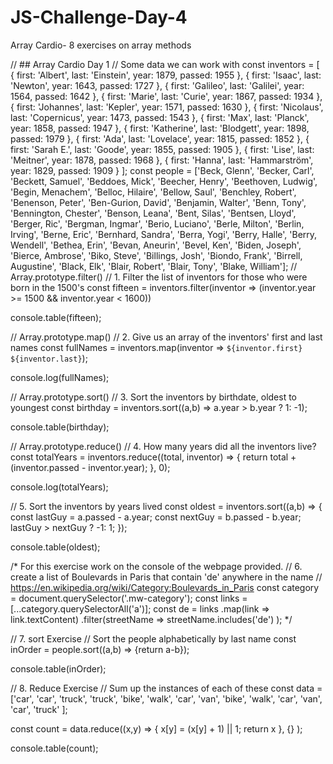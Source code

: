 # JS-Challenge-Day-4
Array Cardio- 8 exercises on array methods

  // ## Array Cardio Day 1
  // Some data we can work with
  const inventors = [
    { first: 'Albert', last: 'Einstein', year: 1879, passed: 1955 },
    { first: 'Isaac', last: 'Newton', year: 1643, passed: 1727 },
    { first: 'Galileo', last: 'Galilei', year: 1564, passed: 1642 },
    { first: 'Marie', last: 'Curie', year: 1867, passed: 1934 },
    { first: 'Johannes', last: 'Kepler', year: 1571, passed: 1630 },
    { first: 'Nicolaus', last: 'Copernicus', year: 1473, passed: 1543 },
    { first: 'Max', last: 'Planck', year: 1858, passed: 1947 },
    { first: 'Katherine', last: 'Blodgett', year: 1898, passed: 1979 },
    { first: 'Ada', last: 'Lovelace', year: 1815, passed: 1852 },
    { first: 'Sarah E.', last: 'Goode', year: 1855, passed: 1905 },
    { first: 'Lise', last: 'Meitner', year: 1878, passed: 1968 },
    { first: 'Hanna', last: 'Hammarström', year: 1829, passed: 1909 }
  ];
  const people = ['Beck, Glenn', 'Becker, Carl', 'Beckett, Samuel', 'Beddoes, Mick', 'Beecher, Henry', 'Beethoven, Ludwig', 'Begin, Menachem', 'Belloc, Hilaire', 'Bellow, Saul', 'Benchley, Robert', 'Benenson, Peter', 'Ben-Gurion, David', 'Benjamin, Walter', 'Benn, Tony', 'Bennington, Chester', 'Benson, Leana', 'Bent, Silas', 'Bentsen, Lloyd', 'Berger, Ric', 'Bergman, Ingmar', 'Berio, Luciano', 'Berle, Milton', 'Berlin, Irving', 'Berne, Eric', 'Bernhard, Sandra', 'Berra, Yogi', 'Berry, Halle', 'Berry, Wendell', 'Bethea, Erin', 'Bevan, Aneurin', 'Bevel, Ken', 'Biden, Joseph', 'Bierce, Ambrose', 'Biko, Steve', 'Billings, Josh', 'Biondo, Frank', 'Birrell, Augustine', 'Black, Elk', 'Blair, Robert', 'Blair, Tony', 'Blake, William'];
  // Array.prototype.filter()
  // 1. Filter the list of inventors for those who were born in the 1500's
  const fifteen = inventors.filter(inventor => (inventor.year >= 1500 && inventor.year < 1600))

  console.table(fifteen);



  // Array.prototype.map()
  // 2. Give us an array of the inventors' first and last names
  const fullNames = inventors.map(inventor => `${inventor.first} ${inventor.last}`);

  console.log(fullNames);



  // Array.prototype.sort()
  // 3. Sort the inventors by birthdate, oldest to youngest
  const birthday = inventors.sort((a,b) => a.year > b.year ? 1: -1);

  console.table(birthday);



  // Array.prototype.reduce()
  // 4. How many years did all the inventors live?
  const totalYears = inventors.reduce((total, inventor) => {
    return total + (inventor.passed - inventor.year);
  }, 0);

  console.log(totalYears);



  // 5. Sort the inventors by years lived
  const oldest = inventors.sort((a,b) => {
    const lastGuy = a.passed - a.year;
    const nextGuy = b.passed - b.year;
    lastGuy > nextGuy ? -1: 1;
  });

  console.table(oldest);


/* For this exercise work on the console of the webpage provided.
  // 6. create a list of Boulevards in Paris that contain 'de' anywhere in the name
  // https://en.wikipedia.org/wiki/Category:Boulevards_in_Paris
  const category = document.querySelector('.mw-category');
  const links = [...category.querySelectorAll('a')];
  const de = links
              .map(link => link.textContent)
              .filter(streetName => streetName.includes('de') );
*/

  // 7. sort Exercise
  // Sort the people alphabetically by last name
  const inOrder = people.sort((a,b) => {return a-b});

  console.table(inOrder);



  // 8. Reduce Exercise
  // Sum up the instances of each of these
  const data = ['car', 'car', 'truck', 'truck', 'bike', 'walk', 'car', 'van', 'bike', 'walk', 'car', 'van', 'car', 'truck' ];

  const count = data.reduce((x,y) => {
    x[y] = (x[y] + 1) || 1;
    return x
  }, {} );

  console.table(count);
